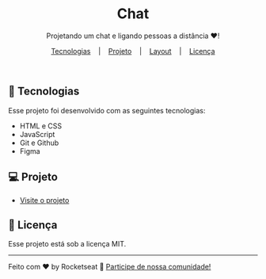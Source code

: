 <h1 align="center"> Chat </h1>

<p align="center">
Projetando um chat e ligando pessoas a distância ❤! <br/>
</p>

<p align="center">
   <a href="#-tecnologias">Tecnologias</a>&nbsp;&nbsp;&nbsp; |&nbsp;&nbsp;&nbsp;
   <a href="#-projeto">Projeto</a>&nbsp;&nbsp;&nbsp; |&nbsp;&nbsp;&nbsp;
   <a href="#-layout">Layout</a>&nbsp;&nbsp;&nbsp; |&nbsp;&nbsp;&nbsp;
   <a href="#memo-licença">Licença</a>
</p>

<br>

## 🚀 Tecnologias

Esse projeto foi desenvolvido com as seguintes tecnologias:

- HTML e CSS
- JavaScript
- Git e Github
- Figma

## 💻 Projeto

- [Visite o projeto ](http://127.0.0.1:5500/04/index.html?)

## :memo: Licença

Esse projeto está sob a licença MIT.

---

Feito com ❤ by Rocketseat :wave: [Participe de nossa comunidade!](https://discord.gg/rocketseat)
